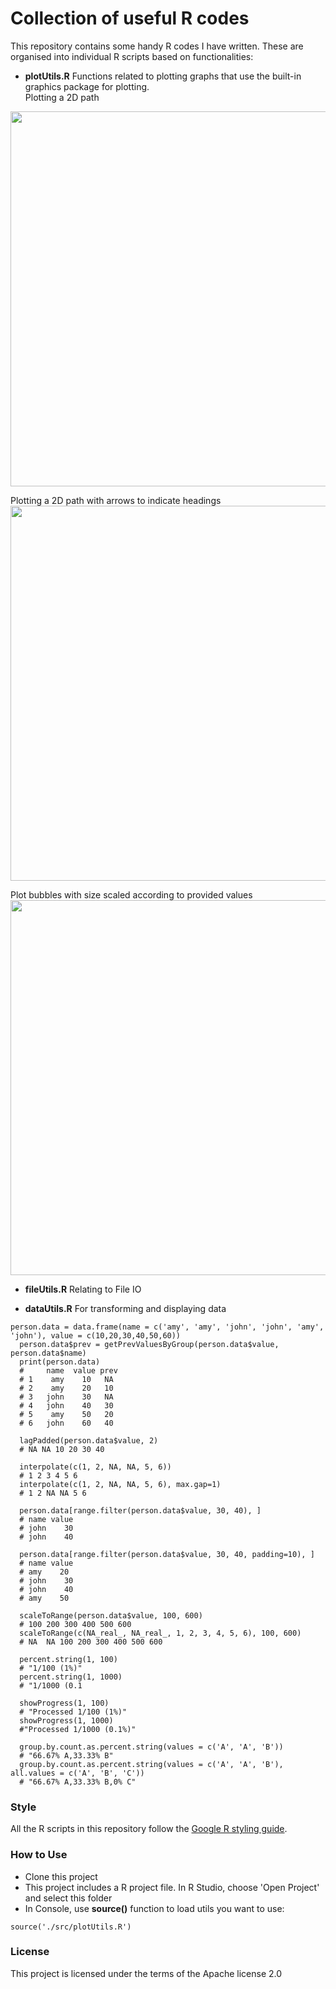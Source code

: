 Collection of useful R codes
========

This repository contains some handy R codes I have written.  These are organised into individual R scripts based on functionalities:

- **plotUtils.R** Functions related to plotting graphs that use the built-in graphics package for plotting.  
Plotting a 2D path
<img src="https://user-images.githubusercontent.com/13400791/28256450-fd981870-6b05-11e7-96f7-79c581fd2e4f.png" width="600px"/>

Plotting a 2D path with arrows to indicate headings
<img src="https://user-images.githubusercontent.com/13400791/28256446-f533fa50-6b05-11e7-8bde-8169efaa1614.png" width="600px"/>

Plot bubbles with size scaled according to provided values
<img src="https://user-images.githubusercontent.com/13400791/28256561-fcb1b71c-6b06-11e7-807a-6be035e6dfb1.png" width="600px"/>

- **fileUtils.R** Relating to File IO

- **dataUtils.R** For transforming and displaying data
```
person.data = data.frame(name = c('amy', 'amy', 'john', 'john', 'amy', 'john'), value = c(10,20,30,40,50,60))
  person.data$prev = getPrevValuesByGroup(person.data$value, person.data$name)
  print(person.data)
  #     name  value prev
  # 1    amy    10   NA
  # 2    amy    20   10
  # 3   john    30   NA
  # 4   john    40   30
  # 5    amy    50   20
  # 6   john    60   40
  
  lagPadded(person.data$value, 2)
  # NA NA 10 20 30 40
  
  interpolate(c(1, 2, NA, NA, 5, 6))
  # 1 2 3 4 5 6
  interpolate(c(1, 2, NA, NA, 5, 6), max.gap=1)
  # 1 2 NA NA 5 6
  
  person.data[range.filter(person.data$value, 30, 40), ]
  # name value
  # john    30
  # john    40
  
  person.data[range.filter(person.data$value, 30, 40, padding=10), ]
  # name value
  # amy    20
  # john    30
  # john    40
  # amy    50
  
  scaleToRange(person.data$value, 100, 600)
  # 100 200 300 400 500 600
  scaleToRange(c(NA_real_, NA_real_, 1, 2, 3, 4, 5, 6), 100, 600)
  # NA  NA 100 200 300 400 500 600
  
  percent.string(1, 100)
  # "1/100 (1%)"
  percent.string(1, 1000)
  # "1/1000 (0.1
  
  showProgress(1, 100)
  # "Processed 1/100 (1%)"
  showProgress(1, 1000)
  #"Processed 1/1000 (0.1%)"
  
  group.by.count.as.percent.string(values = c('A', 'A', 'B'))
  # "66.67% A,33.33% B"
  group.by.count.as.percent.string(values = c('A', 'A', 'B'), all.values = c('A', 'B', 'C'))
  # "66.67% A,33.33% B,0% C"
  ```

### Style
All the R scripts in this repository follow the [Google R styling guide](http://google.github.io/styleguide/Rguide.xml).

### How to Use
- Clone this project
- This project includes a R project file.  In R Studio, choose 'Open Project' and select this folder
- In Console, use **source()** function to load utils you want to use:
```
source('./src/plotUtils.R')
```

### License
This project is licensed under the terms of the Apache license 2.0
